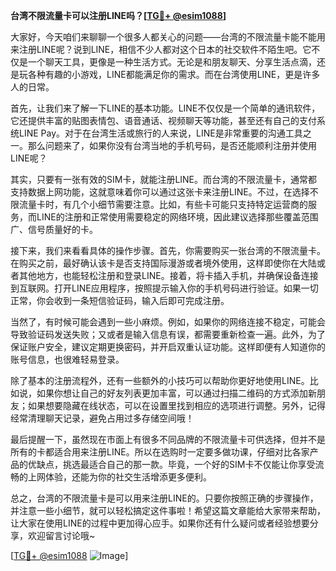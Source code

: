 **台湾不限流量卡可以注册LINE吗？[[TG💪+ @esim1088](https://t.me/s/esim1088)]**

大家好，今天咱们来聊聊一个很多人都关心的问题——台湾的不限流量卡能不能用来注册LINE呢？说到LINE，相信不少人都对这个日本的社交软件不陌生吧。它不仅是一个聊天工具，更像是一种生活方式。无论是和朋友聊天、分享生活点滴，还是玩各种有趣的小游戏，LINE都能满足你的需求。而在台湾使用LINE，更是许多人的日常。

首先，让我们来了解一下LINE的基本功能。LINE不仅仅是一个简单的通讯软件，它还提供丰富的贴图表情包、语音通话、视频聊天等功能，甚至还有自己的支付系统LINE Pay。对于在台湾生活或旅行的人来说，LINE是非常重要的沟通工具之一。那么问题来了，如果你没有台湾当地的手机号码，是否还能顺利注册并使用LINE呢？

其实，只要有一张有效的SIM卡，就能注册LINE。而台湾的不限流量卡，通常都支持数据上网功能，这就意味着你可以通过这张卡来注册LINE。不过，在选择不限流量卡时，有几个小细节需要注意。比如，有些卡可能只支持特定运营商的服务，而LINE的注册和正常使用需要稳定的网络环境，因此建议选择那些覆盖范围广、信号质量好的卡。

接下来，我们来看看具体的操作步骤。首先，你需要购买一张台湾的不限流量卡。在购买之前，最好确认该卡是否支持国际漫游或者境外使用，这样即使你在大陆或者其他地方，也能轻松注册和登录LINE。接着，将卡插入手机，并确保设备连接到互联网。打开LINE应用程序，按照提示输入你的手机号码进行验证。如果一切正常，你会收到一条短信验证码，输入后即可完成注册。

当然了，有时候可能会遇到一些小麻烦。例如，如果你的网络连接不稳定，可能会导致验证码发送失败；又或者是输入信息有误，都需要重新检查一遍。此外，为了保证账户安全，建议定期更换密码，并开启双重认证功能。这样即便有人知道你的账号信息，也很难轻易登录。

除了基本的注册流程外，还有一些额外的小技巧可以帮助你更好地使用LINE。比如说，如果你想让自己的好友列表更加丰富，可以通过扫描二维码的方式添加新朋友；如果想要隐藏在线状态，可以在设置里找到相应的选项进行调整。另外，记得经常清理聊天记录，避免占用过多存储空间哦！

最后提醒一下，虽然现在市面上有很多不同品牌的不限流量卡可供选择，但并不是所有的卡都适合用来注册LINE。所以在选购时一定要多做功课，仔细对比各家产品的优缺点，挑选最适合自己的那一款。毕竟，一个好的SIM卡不仅能让你享受流畅的上网体验，还能为你的社交生活增添更多便利。

总之，台湾的不限流量卡是可以用来注册LINE的。只要你按照正确的步骤操作，并注意一些小细节，就可以轻松搞定这件事啦！希望这篇文章能给大家带来帮助，让大家在使用LINE的过程中更加得心应手。如果你还有什么疑问或者经验想要分享，欢迎留言讨论哦~

[[TG💪+ @esim1088](https://t.me/s/esim1088) ![Image](https://i.postimg.cc/4NQfJmqS/Snipaste-2025-05-13-00-14-12.png)]